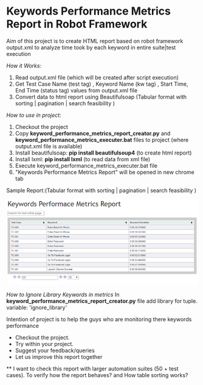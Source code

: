 # Keywords Performance Metrics Report in Robot Framework

Aim of this project is to create HTML report based on robot framework output.xml to analyze time took by each keyword in entire suite|test execution

*How it Works:*

1. Read output.xml file (which will be created after script execution)
2. Get Test Case Name (test tag) , Keyword Name (kw tag) , Start Time, End Time (status tag) values from output.xml file
3. Convert data to html report using Beautifulsoap (Tabular format with sorting | pagination | search feasibility )

*How to use in project:*

1. Checkout the project
2. Copy __keyword_performance_metrics_report_creator.py__ and __keyword_performance_metrics_executer.bat__ files to project (where output.xml file is available)
3. Install beautifulsoap: __pip install beautifulsoup4__  (to create html report)
4. Install lxml: __pip install lxml__ (to read data from xml file)
5. Execute keyword_performance_metrics_executer.bat file
6. "Keywords Performance Metrics Report" will be opened in new chrome tab
 
 Sample Report:(Tabular format with sorting | pagination | search feasibility )
 
 ![Screenshot](Keyword_Performance_Metric_Report.PNG)
 
*How to Ignore Library Keywords in metrics*
In __keyword_performance_metrics_report_creator.py__ file add library for tuple.
    variable: 'ignore_library'

Intention of project is to help the guys who are monitoring there keywords performance

 - Checkout the project.
 - Try within your project.
 - Suggest your feedback/queries
 - Let us improve this report together

** I want to check this report with larger automation suites (50 + test cases). To verify how the report behaves? and How table sorting works?
